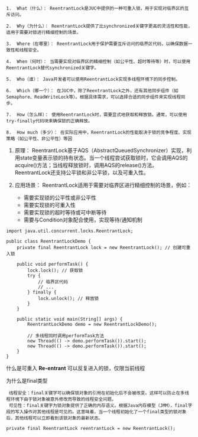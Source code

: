 ```
1.  What（什么）： ReentrantLock是JUC中提供的一种可重入锁，用于实现对临界区的互斥访问。
    
2.  Why（为什么）： ReentrantLock提供了比synchronized关键字更高的灵活性和性能，适用于需要对锁进行精细控制的场景。
    
3.  Where（在哪里）： ReentrantLock用于保护需要互斥访问的临界区代码，以确保数据一致性和线程安全。
    
4.  When（何时）： 当需要实现对临界区的精细控制（如公平性、超时等待等）时，可以使用ReentrantLock替代synchronized关键字。
    
5.  Who（谁）： Java开发者可以使用ReentrantLock实现多线程环境下的同步控制。
    
6.  Which（哪一个）： 在JUC中，除了ReentrantLock之外，还有其他同步组件（如Semaphore、ReadWriteLock等）。根据具体需求，可以选择合适的同步组件来实现线程同步。
    
7.  How（怎么样）： 使用ReentrantLock时，需要显式地获取和释放锁。通常，可以使用try-finally代码块来确保锁的正确释放。
    
8.  How much（多少）： 在实际应用中，ReentrantLock的性能取决于锁的竞争程度、实现策略（如公平性、非公平性）等因
```

1.  原理： ReentrantLock基于AQS（AbstractQueuedSynchronizer）实现，利用state变量表示锁的持有状态。当一个线程尝试获取锁时，它会调用AQS的acquire()方法；当线程释放锁时，调用AQS的release()方法。ReentrantLock还支持公平锁和非公平锁，以及可重入性。
    
2.  应用场景： ReentrantLock适用于需要对临界区进行精细控制的场景，例如：
    
    -   需要实现锁的公平性或非公平性
    -   需要实现锁的可重入性
    -   需要实现锁的超时等待或可中断等待
    -   需要与Condition对象配合使用，实现等待/通知机制


```
import java.util.concurrent.locks.ReentrantLock;

public class ReentrantLockDemo {
    private final ReentrantLock lock = new ReentrantLock(); // 创建可重入锁

    public void performTask() {
        lock.lock(); // 获取锁
        try {
            // 临界区代码
            // ...
        } finally {
            lock.unlock(); // 释放锁
        }
    }

    public static void main(String[] args) {
        ReentrantLockDemo demo = new ReentrantLockDemo();

        // 多线程同时调用performTask方法
        new Thread(() -> demo.performTask()).start();
        new Thread(() -> demo.performTask()).start();
    }
}

```

什么是可重入 
**Re-entrant**
可以反复进入的锁，仅限当前线程

为什么是final类型
```
 线程安全：final关键字可以确保锁对象的引用在初始化后不会被改变。这样可以防止在多线程环境下由于锁对象被意外修改而导致的线程安全问题。  
 可见性：final关键字为锁对象提供了正确的内存语义。根据Java内存模型（JMM），final字段的写入操作对其他线程是可见的。这意味着，当一个线程初始化了一个final类型的锁对象后，其他线程可以立即看到该锁对象的最新状态。  
  
private final ReentrantLock reentrantLock = new ReentrantLock();
```